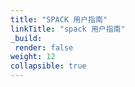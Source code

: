 ```yaml
---
title: "SPACK 用户指南"
linkTitle: "spack 用户指南"
_build:
 render: false 
weight: 12
collapsible: true
---
```


